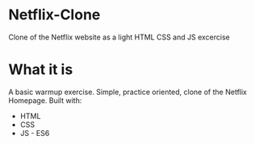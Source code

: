 # Netflix-Clone
Clone of the Netflix website as a light HTML CSS and JS excercise
# What it is
A basic warmup exercise. Simple, practice oriented, clone of the Netflix Homepage. Built with:

- HTML
- CSS
- JS - ES6
